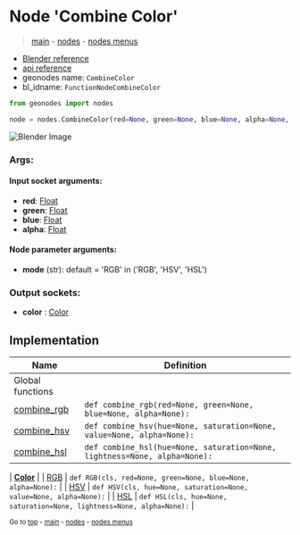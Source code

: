 # Node 'Combine Color'

> [main](../structure.md) - [nodes](nodes.md) - [nodes menus](nodes_menus.md)

- [Blender reference](https://docs.blender.org/manual/en/latest/modeling/geometry_nodes/color/combine_color.html)
- [api reference](https://docs.blender.org/api/current/bpy.types.FunctionNodeCombineColor.html)
- geonodes name: `CombineColor`
- bl_idname: `FunctionNodeCombineColor`

```python
from geonodes import nodes

node = nodes.CombineColor(red=None, green=None, blue=None, alpha=None, mode='RGB')
```

![Blender Image](https://docs.blender.org/manual/en/latest/_images/node-types_FunctionNodeCombineColor.webp)

### Args:

#### Input socket arguments:

- **red**: [Float](Float.md)
- **green**: [Float](Float.md)
- **blue**: [Float](Float.md)
- **alpha**: [Float](Float.md)

#### Node parameter arguments:

- **mode** (str): default = 'RGB' in ('RGB', 'HSV', 'HSL')

### Output sockets:

- **color** : [Color](Color.md)

## Implementation

| Name | Definition |
|------|------------|
| Global functions |
| [combine_rgb](A.md#combine_rgb) | `def combine_rgb(red=None, green=None, blue=None, alpha=None):` |
| [combine_hsv](A.md#combine_hsv) | `def combine_hsv(hue=None, saturation=None, value=None, alpha=None):` |
| [combine_hsl](A.md#combine_hsl) | `def combine_hsl(hue=None, saturation=None, lightness=None, alpha=None):` |

| **[Color](Color.md)** |
| [RGB](Color.md#RGB-classmethod) | `def RGB(cls, red=None, green=None, blue=None, alpha=None):` |
| [HSV](Color.md#HSV-classmethod) | `def HSV(cls, hue=None, saturation=None, value=None, alpha=None):` |
| [HSL](Color.md#HSL-classmethod) | `def HSL(cls, hue=None, saturation=None, lightness=None, alpha=None):` |

<sub>Go to [top](#node-Combine-Color) - [main](../structure.md) - [nodes](nodes.md) - [nodes menus](nodes_menus.md)</sub>

